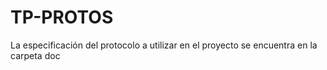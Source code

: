 # TP-PROTOS

La especificación del protocolo a utilizar en el proyecto se encuentra en la carpeta doc